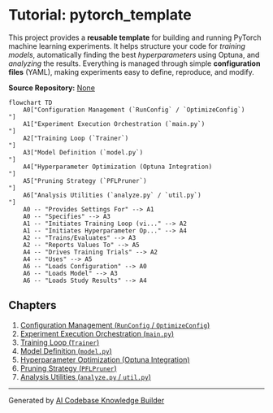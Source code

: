 # Tutorial: pytorch_template

This project provides a **reusable template** for building and running PyTorch machine learning experiments.
It helps structure your code for *training models*, automatically finding the best *hyperparameters* using Optuna, and *analyzing* the results.
Everything is managed through simple **configuration files** (YAML), making experiments easy to define, reproduce, and modify.


**Source Repository:** [None](None)

```mermaid
flowchart TD
    A0["Configuration Management (`RunConfig` / `OptimizeConfig`)
"]
    A1["Experiment Execution Orchestration (`main.py`)
"]
    A2["Training Loop (`Trainer`)
"]
    A3["Model Definition (`model.py`)
"]
    A4["Hyperparameter Optimization (Optuna Integration)
"]
    A5["Pruning Strategy (`PFLPruner`)
"]
    A6["Analysis Utilities (`analyze.py` / `util.py`)
"]
    A0 -- "Provides Settings For" --> A1
    A0 -- "Specifies" --> A3
    A1 -- "Initiates Training Loop (vi..." --> A2
    A1 -- "Initiates Hyperparameter Op..." --> A4
    A2 -- "Trains/Evaluates" --> A3
    A2 -- "Reports Values To" --> A5
    A4 -- "Drives Training Trials" --> A2
    A4 -- "Uses" --> A5
    A6 -- "Loads Configuration" --> A0
    A6 -- "Loads Model" --> A3
    A6 -- "Loads Study Results" --> A4
```

## Chapters

1. [Configuration Management (`RunConfig` / `OptimizeConfig`)
](01_configuration_management___runconfig_____optimizeconfig___.md)
2. [Experiment Execution Orchestration (`main.py`)
](02_experiment_execution_orchestration___main_py___.md)
3. [Training Loop (`Trainer`)
](03_training_loop___trainer___.md)
4. [Model Definition (`model.py`)
](04_model_definition___model_py___.md)
5. [Hyperparameter Optimization (Optuna Integration)
](05_hyperparameter_optimization__optuna_integration__.md)
6. [Pruning Strategy (`PFLPruner`)
](06_pruning_strategy___pflpruner___.md)
7. [Analysis Utilities (`analyze.py` / `util.py`)
](07_analysis_utilities___analyze_py_____util_py___.md)


---

Generated by [AI Codebase Knowledge Builder](https://github.com/The-Pocket/Tutorial-Codebase-Knowledge)